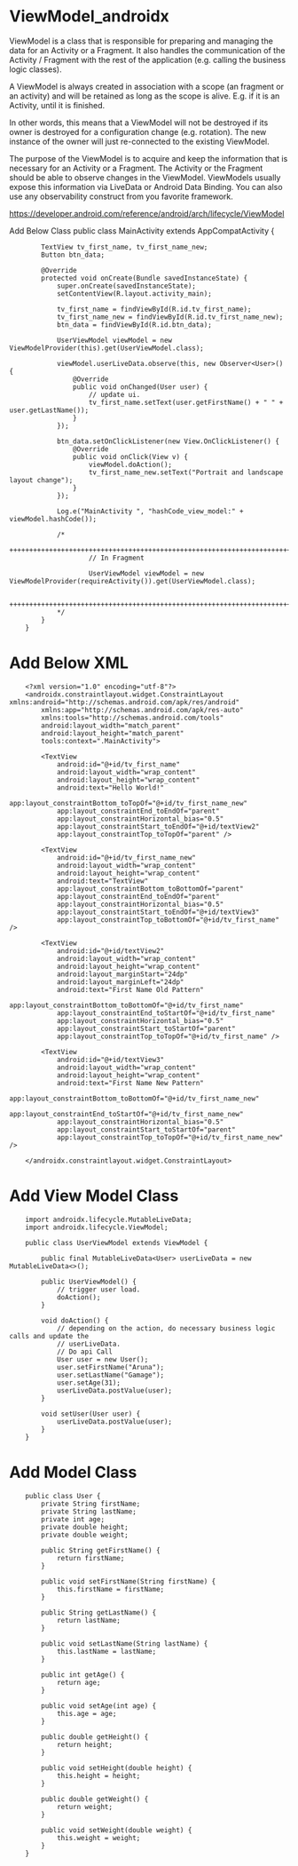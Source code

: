 # ViewModel_androidx
ViewModel is a class that is responsible for preparing and managing the data for an Activity or a Fragment. It also handles the communication of the Activity / Fragment with the rest of the application (e.g. calling the business logic classes).

A ViewModel is always created in association with a scope (an fragment or an activity) and will be retained as long as the scope is alive. E.g. if it is an Activity, until it is finished.

In other words, this means that a ViewModel will not be destroyed if its owner is destroyed for a configuration change (e.g. rotation). The new instance of the owner will just re-connected to the existing ViewModel.

The purpose of the ViewModel is to acquire and keep the information that is necessary for an Activity or a Fragment. The Activity or the Fragment should be able to observe changes in the ViewModel. ViewModels usually expose this information via LiveData or Android Data Binding. You can also use any observability construct from you favorite framework.

https://developer.android.com/reference/android/arch/lifecycle/ViewModel

Add Below Class
        public class MainActivity extends AppCompatActivity {

			TextView tv_first_name, tv_first_name_new;
			Button btn_data;

			@Override
			protected void onCreate(Bundle savedInstanceState) {
				super.onCreate(savedInstanceState);
				setContentView(R.layout.activity_main);

				tv_first_name = findViewById(R.id.tv_first_name);
				tv_first_name_new = findViewById(R.id.tv_first_name_new);
				btn_data = findViewById(R.id.btn_data);

				UserViewModel viewModel = new ViewModelProvider(this).get(UserViewModel.class);

				viewModel.userLiveData.observe(this, new Observer<User>() {
					@Override
					public void onChanged(User user) {
						// update ui.
						tv_first_name.setText(user.getFirstName() + " " + user.getLastName());
					}
				});

				btn_data.setOnClickListener(new View.OnClickListener() {
					@Override
					public void onClick(View v) {
						viewModel.doAction();
						tv_first_name_new.setText("Portrait and landscape layout change");
					}
				});

				Log.e("MainActivity ", "hashCode_view_model:" + viewModel.hashCode());

				/*
				++++++++++++++++++++++++++++++++++++++++++++++++++++++++++++++++++++++++++++++++++++++++++++++++++++
						// In Fragment

						UserViewModel viewModel = new ViewModelProvider(requireActivity()).get(UserViewModel.class);

				++++++++++++++++++++++++++++++++++++++++++++++++++++++++++++++++++++++++++++++++++++++++++++++++++++
				*/
			}
		}
        
# Add Below XML

        <?xml version="1.0" encoding="utf-8"?>
        <androidx.constraintlayout.widget.ConstraintLayout xmlns:android="http://schemas.android.com/apk/res/android"
            xmlns:app="http://schemas.android.com/apk/res-auto"
            xmlns:tools="http://schemas.android.com/tools"
            android:layout_width="match_parent"
            android:layout_height="match_parent"
            tools:context=".MainActivity">

            <TextView
                android:id="@+id/tv_first_name"
                android:layout_width="wrap_content"
                android:layout_height="wrap_content"
                android:text="Hello World!"
                app:layout_constraintBottom_toTopOf="@+id/tv_first_name_new"
                app:layout_constraintEnd_toEndOf="parent"
                app:layout_constraintHorizontal_bias="0.5"
                app:layout_constraintStart_toEndOf="@+id/textView2"
                app:layout_constraintTop_toTopOf="parent" />

            <TextView
                android:id="@+id/tv_first_name_new"
                android:layout_width="wrap_content"
                android:layout_height="wrap_content"
                android:text="TextView"
                app:layout_constraintBottom_toBottomOf="parent"
                app:layout_constraintEnd_toEndOf="parent"
                app:layout_constraintHorizontal_bias="0.5"
                app:layout_constraintStart_toEndOf="@+id/textView3"
                app:layout_constraintTop_toBottomOf="@+id/tv_first_name" />

            <TextView
                android:id="@+id/textView2"
                android:layout_width="wrap_content"
                android:layout_height="wrap_content"
                android:layout_marginStart="24dp"
                android:layout_marginLeft="24dp"
                android:text="First Name Old Pattern"
                app:layout_constraintBottom_toBottomOf="@+id/tv_first_name"
                app:layout_constraintEnd_toStartOf="@+id/tv_first_name"
                app:layout_constraintHorizontal_bias="0.5"
                app:layout_constraintStart_toStartOf="parent"
                app:layout_constraintTop_toTopOf="@+id/tv_first_name" />

            <TextView
                android:id="@+id/textView3"
                android:layout_width="wrap_content"
                android:layout_height="wrap_content"
                android:text="First Name New Pattern"
                app:layout_constraintBottom_toBottomOf="@+id/tv_first_name_new"
                app:layout_constraintEnd_toStartOf="@+id/tv_first_name_new"
                app:layout_constraintHorizontal_bias="0.5"
                app:layout_constraintStart_toStartOf="parent"
                app:layout_constraintTop_toTopOf="@+id/tv_first_name_new" />

        </androidx.constraintlayout.widget.ConstraintLayout>
        
# Add View Model Class

        import androidx.lifecycle.MutableLiveData;
        import androidx.lifecycle.ViewModel;

        public class UserViewModel extends ViewModel {

            public final MutableLiveData<User> userLiveData = new MutableLiveData<>();

            public UserViewModel() {
                // trigger user load.
                doAction();
            }

            void doAction() {
                // depending on the action, do necessary business logic calls and update the
                // userLiveData.
                // Do api Call
                User user = new User();
                user.setFirstName("Aruna");
                user.setLastName("Gamage");
                user.setAge(31);
                userLiveData.postValue(user);
            }

            void setUser(User user) {
                userLiveData.postValue(user);
            }
        }
# Add Model Class

        public class User {
            private String firstName;
            private String lastName;
            private int age;
            private double height;
            private double weight;

            public String getFirstName() {
                return firstName;
            }

            public void setFirstName(String firstName) {
                this.firstName = firstName;
            }

            public String getLastName() {
                return lastName;
            }

            public void setLastName(String lastName) {
                this.lastName = lastName;
            }

            public int getAge() {
                return age;
            }

            public void setAge(int age) {
                this.age = age;
            }

            public double getHeight() {
                return height;
            }

            public void setHeight(double height) {
                this.height = height;
            }

            public double getWeight() {
                return weight;
            }

            public void setWeight(double weight) {
                this.weight = weight;
            }
        }
